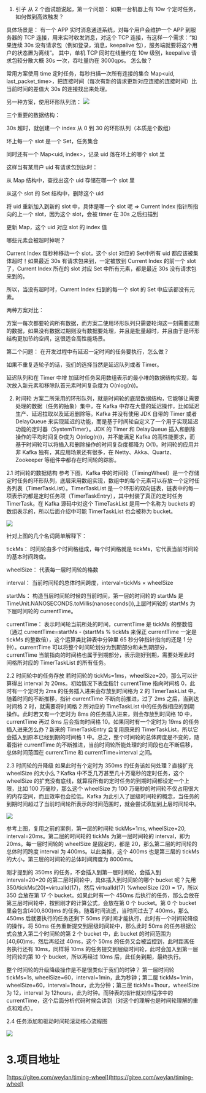 1. 引子
   从 2 个面试题说起，第一个问题： 如果一台机器上有 10w 个定时任务，如何做到高效触发？

具体场景是：
有一个 APP 实时消息通道系统，对每个用户会维护一个 APP 到服务器的 TCP 连接，用来实时收发消息，对这个 TCP 连接，有这样一个需求：“如果连续 30s 没有请求包（例如登录，消息，keepalive 包），服务端就要将这个用户的状态置为离线”。
其中，单机 TCP 同时在线量约在 10w 级别，keepalive 请求包较分散大概 30s 一次，吞吐量约在 3000qps。
怎么做？

常用方案使用 time 定时任务，每秒扫描一次所有连接的集合 Map<uid, last_packet_time>，把连接时间（每次有新的请求更新对应连接的连接时间）比当前时间的差值大 30s 的连接找出来处理。

另一种方案，使用环形队列法：
![](https://img.weypage.com/20211021100639.png)

三个重要的数据结构：



30s 超时，就创建一个 index 从 0 到 30 的环形队列（本质是个数组）

环上每一个 slot 是一个 Set<uid>，任务集合

同时还有一个 Map<uid, index>，记录 uid 落在环上的哪个 slot 里



这样当有某用户 uid 有请求包到达时：



从 Map 结构中，查找出这个 uid 存储在哪一个 slot 里

从这个 slot 的 Set 结构中，删除这个 uid

将 uid 重新加入到新的 slot 中，具体是哪一个 slot 呢 => Current Index 指针所指向的上一个 slot，因为这个 slot，会被 timer 在 30s 之后扫描到

更新 Map，这个 uid 对应 slot 的 index 值



哪些元素会被超时掉呢？



Current Index 每秒种移动一个 slot，这个 slot 对应的 Set<uid>中所有 uid 都应该被集体超时！如果最近 30s 有请求包来到，一定被放到 Current Index 的前一个 slot 了，Current Index 所在的 slot 对应 Set 中所有元素，都是最近 30s 没有请求包来到的。

所以，当没有超时时，Current Index 扫到的每一个 slot 的 Set 中应该都没有元素。



两种方案对比：



方案一每次都要轮询所有数据，而方案二使用环形队列只需要轮询这一刻需要过期的数据，如果没有数据过期则没有数据要处理，并且是批量超时，并且由于是环形结构更加节约空间，这很适合高性能场景。



第二个问题： 在开发过程中有延迟一定时间的任务要执行，怎么做？



如果不重复造轮子的话，我们的选择当然是延迟队列或者 Timer。



延迟队列和在 Timer 中增 加延时任务采用数组表示的最小堆的数据结构实现，每次放入新元素和移除队首元素时间复杂度为 O(nlog(n))。

2. 时间轮
   方案二所采用的环形队列，就是时间轮的底层数据结构，它能够让需要处理的数据（任务的抽象）集中，在 Kafka 中存在大量的延迟操作，比如延迟生产、延迟拉取以及延迟删除等。Kafka 并没有使用 JDK 自带的 Timer 或者 DelayQueue 来实现延迟的功能，而是基于时间轮自定义了一个用于实现延迟功能的定时器（SystemTimer）。JDK 的 Timer 和 DelayQueue 插入和删除操作的平均时间复杂度为 O(nlog(n))，并不能满足 Kafka 的高性能要求，而基于时间轮可以将插入和删除操作的时间复杂度都降为 O(1)。时间轮的应用并非 Kafka 独有，其应用场景还有很多，在 Netty、Akka、Quartz、Zookeeper 等组件中都存在时间轮的踪影。



2.1 时间轮的数据结构
参考下图，Kafka 中的时间轮（TimingWheel）是一个存储定时任务的环形队列，底层采用数组实现，数组中的每个元素可以存放一个定时任务列表（TimerTaskList）。TimerTaskList 是一个环形的双向链表，链表中的每一项表示的都是定时任务项（TimerTaskEntry），其中封装了真正的定时任务 TimerTask。在 Kafka 源码中对这个 TimeTaskList 是用一个名称为 buckets 的数组表示的，所以后面介绍中可能 TimerTaskList 也会被称为 bucket。

![](https://img.weypage.com/20211021100738.png)

针对上图的几个名词简单解释下：



tickMs： 时间轮由多个时间格组成，每个时间格就是 tickMs，它代表当前时间轮的基本时间跨度。

wheelSize： 代表每一层时间轮的格数

interval： 当前时间轮的总体时间跨度，interval=tickMs × wheelSize

startMs： 构造当层时间轮时候的当前时间，第一层的时间轮的 startMs 是 TimeUnit.NANOSECONDS.toMillis(nanoseconds()),上层时间轮的 startMs 为下层时间轮的 currentTime。

currentTime： 表示时间轮当前所处的时间，currentTime 是 tickMs 的整数倍（通过 currentTime=startMs - (startMs % tickMs 来保正 currentTime 一定是 tickMs 的整数倍），这个运算类比钟表中分钟里 65 秒分钟指针指向的还是 1 分钟）。currentTime 可以将整个时间轮划分为到期部分和未到期部分，currentTime 当前指向的时间格也属于到期部分，表示刚好到期，需要处理此时间格所对应的 TimerTaskList 的所有任务。

2.2 时间轮中的任务存放
若时间轮的 tickMs=1ms，wheelSize=20，那么可以计算得出 interval 为 20ms。初始情况下表盘指针 currentTime 指向时间格 0，此时有一个定时为 2ms 的任务插入进来会存放到时间格为 2 的 TimerTaskList 中。随着时间的不断推移，指针 currentTime 不断向前推进，过了 2ms 之后，当到达时间格 2 时，就需要将时间格 2 所对应的 TimeTaskList 中的任务做相应的到期操作。此时若又有一个定时为 8ms 的任务插入进来，则会存放到时间格 10 中，currentTime 再过 8ms 后会指向时间格 10。如果同时有一个定时为 19ms 的任务插入进来怎么办？新来的 TimerTaskEntry 会复用原来的 TimerTaskList，所以它会插入到原本已经到期的时间格 1 中。总之，整个时间轮的总体跨度是不变的，随着指针 currentTime 的不断推进，当前时间轮所能处理的时间段也在不断后移，总体时间范围在 currentTime 和 currentTime+interval 之间。



2.3 时间轮的升降级
如果此时有个定时为 350ms 的任务该如何处理？直接扩充 wheelSize 的大小么？Kafka 中不乏几万甚至几十万毫秒的定时任务，这个 wheelSize 的扩充没有底线，就算将所有的定时任务的到期时间都设定一个上限，比如 100 万毫秒，那么这个 wheelSize 为 100 万毫秒的时间轮不仅占用很大的内存空间，而且效率也会拉低。Kafka 为此引入了层级时间轮的概念，当任务的到期时间超过了当前时间轮所表示的时间范围时，就会尝试添加到上层时间轮中。

![](https://img.weypage.com/20211021100810.png)

参考上图，复用之前的案例，第一层的时间轮 tickMs=1ms, wheelSize=20, interval=20ms。第二层的时间轮的 tickMs 为第一层时间轮的 interval，即为 20ms。每一层时间轮的 wheelSize 是固定的，都是 20，那么第二层的时间轮的总体时间跨度 interval 为 400ms。以此类推，这个 400ms 也是第三层的 tickMs 的大小，第三层的时间轮的总体时间跨度为 8000ms。



刚才提到的 350ms 的任务，不会插入到第一层时间轮，会插入到 interval=20*20 的第二层时间轮中，具体插入到时间轮的哪个 bucket 呢？先用 350/tickMs(20)=virtualId(17)，然后 virtualId(17) %wheelSize (20) = 17，所以 350 会放在第 17 个 bucket。如果此时有一个 450ms 后执行的任务，那么会放在第三层时间轮中，按照刚才的计算公式，会放在第 0 个 bucket。第 0 个 bucket 里会包含[400,800)ms 的任务。随着时间流逝，当时间过去了 400ms，那么 450ms 后就要执行的任务还剩下 50ms 的时间才能执行，此时有一个时间轮降级的操作，将 50ms 任务重新提交到层级时间轮中，那么此时 50ms 的任务根据公式会放入第二个时间轮的第 2 个 bucket 中，此 bucket 的时间范围为[40,60)ms，然后再经过 40ms，这个 50ms 的任务又会被监控到，此时距离任务执行还有 10ms，同样将 10ms 的任务提交到层级时间轮，此时会加入到第一层时间轮的第 10 个 bucket，所以再经过 10ms 后，此任务到期，最终执行。



整个时间轮的升级降级操作是不是很类似于我们的时钟？ 第一层时间轮 tickMs=1s, wheelSize=60，interval=1min，此为秒钟；第二层 tickMs=1min，wheelSize=60，interval=1hour，此为分钟；第三层 tickMs=1hour，wheelSize 为 12，interval 为 12hours，此为时钟。而钟表的指针就对应程序中的 currentTime，这个后面分析代码时候会讲到（对这个的理解也是时间轮理解的重点和难点）。

2.4 任务添加和驱动时间轮滚动核心流程图

![](https://img.weypage.com/20211021100837.png)


# 3.项目地址

[https://gitee.com/weylan/timing-wheel](https://gitee.com/weylan/timing-wheel)